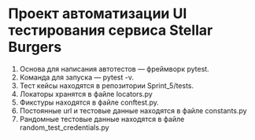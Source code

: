 
# Проект автоматизации UI тестирования сервиса Stellar Burgers
1. Основа для написания автотестов — фреймворк pytest.
2. Команда для запуска — pytest -v.
3. Тест кейсы находятся в репозитории Sprint_5/tests.
4. Локаторы хранятся в файле locators.py
5. Фикстуры находятся в файле conftest.py.
6. Постоянные url и тестовые данные находятся в файле constants.py
7. Рандомные тестовые данные находятся в файле random_test_credentials.py
